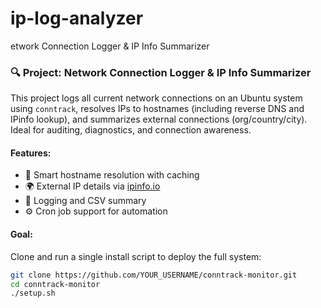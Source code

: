 # ip-log-analyzer
etwork Connection Logger &amp; IP Info Summarizer
### 🔍 Project: Network Connection Logger & IP Info Summarizer

This project logs all current network connections on an Ubuntu system using `conntrack`,
resolves IPs to hostnames (including reverse DNS and IPinfo lookup), and summarizes
external connections (org/country/city). Ideal for auditing, diagnostics, and connection awareness.

#### Features:
- 🧠 Smart hostname resolution with caching
- 🌍 External IP details via [ipinfo.io](https://ipinfo.io)
- 📄 Logging and CSV summary
- ⚙️ Cron job support for automation

#### Goal:
Clone and run a single install script to deploy the full system:
```bash
git clone https://github.com/YOUR_USERNAME/conntrack-monitor.git
cd conntrack-monitor
./setup.sh
